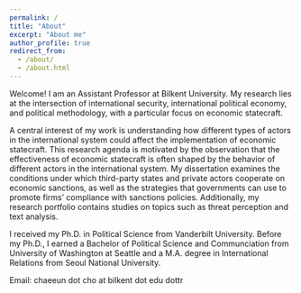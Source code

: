 ```yaml
---
permalink: /
title: "About"
excerpt: "About me"
author_profile: true
redirect_from: 
  - /about/
  - /about.html
---
```


Welcome! I am an Assistant Professor at Bilkent University. My research lies at the intersection of international security, international political economy, and political methodology, with a particular focus on economic statecraft.

A central interest of my work is understanding how different types of actors in the international system could affect the implementation of economic statecraft. This research agenda is motivated by the observation that the effectiveness of economic statecraft is often shaped by the behavior of different actors in the international system. My dissertation examines the conditions under which third-party states and private actors cooperate on economic sanctions, as well as the strategies that governments can use to promote firms’ compliance with sanctions policies. Additionally, my research portfolio contains studies on topics such as threat perception and text analysis.



I received my Ph.D. in Political Science from Vanderbilt University. Before my Ph.D., I earned a Bachelor of Political Science and Communciation from University of Washington at Seattle and a M.A. degree in International Relations from Seoul National University.

Email: chaeeun dot cho at bilkent dot edu dottr

